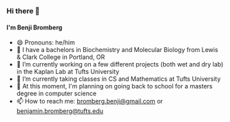 ### Hi there 👋

#### I'm Benji Bromberg
- 😄 Pronouns: he/him
- 🔬 I have a bachelors in Biochemistry and Molecular Biology from Lewis & Clark College in Portland, OR
- 🔭 I’m currently working on a few different projects (both wet and dry lab) in the Kaplan Lab at Tufts University
- 🌱 I’m currently taking classes in CS and Mathematics at Tufts University
- 🤔 At this moment, I'm planning on going back to school for a masters degree in computer science
- 📫 How to reach me: bromberg.benji@gmail.com or benjamin.bromberg@tufts.edu
